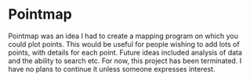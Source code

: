 Pointmap
========
Pointmap was an idea I had to create a mapping program on which you could plot points. This would be useful for people wishing to add lots of points, with details for each point.
Future ideas included analysis of data and the ability to search etc.
For now, this project has been terminated. I have no plans to continue it unless someone expresses interest.
